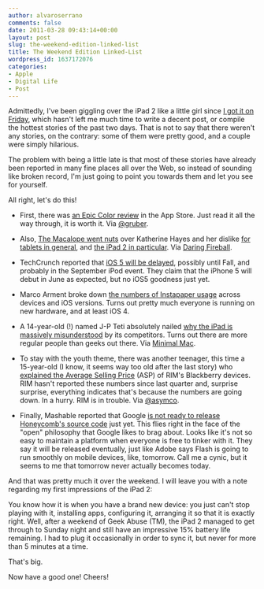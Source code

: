 ```yaml
---
author: alvaroserrano
comments: false
date: 2011-03-28 09:43:14+00:00
layout: post
slug: the-weekend-edition-linked-list
title: The Weekend Edition Linked-List
wordpress_id: 1637172076
categories:
- Apple
- Digital Life
- Post
---
```


Admittedly, I've been giggling over the iPad 2 like a little girl since [I got it on Friday](http://analogsenses.com/2011/03/25/enter-the-ipad-2/), which hasn't left me much time to write a decent post, or compile the hottest stories of the past two days. That is not to say that there weren't any stories, on the contrary: some of them were pretty good, and a couple were simply hilarious.

The problem with being a little late is that most of these stories have already been reported in many fine places all over the Web, so instead of sounding like broken record, I'm just going to point you towards them and let you see for yourself.

All right, let's do this!



	
  * First, there was [an Epic Color review](http://mike3k.posterous.com/best-app-store-review-ever) in the App Store. Just read it all the way through, it is worth it. Via [@gruber](https://twitter.com/gruber/status/52010186084327424).

	
  * Also, [The Macalope went nuts](http://www.macworld.com/article/158849/2011/03/macalope_noyes.html) over Katherine Hayes and her dislike [for tablets in general](http://www.pcworld.com/businesscenter/article/223204/why_tablets_are_just_a_fad.html), and [the iPad 2 in particular](http://www.pcworld.com/businesscenter/article/221306/why_the_ipad_2_leaves_me_cold.html). Via [Daring Fireball](http://daringfireball.net/linked/2011/03/26/macalope).

	
  * TechCrunch reported that [iOS 5 will be delayed](http://techcrunch.com/2011/03/26/ios-5-likely-pushed-to-the-fall-after-a-cloud-unveiling-at-wwdc/), possibly until Fall, and probably in the September iPod event. They claim that the iPhone 5 will debut in June as expected, but no iOS5 goodness just yet.

	
  * Marco Arment broke down [the numbers of Instapaper usage](http://www.marco.org/4073734086) across devices and iOS versions. Turns out pretty much everyone is running on new hardware, and at least iOS 4.

	
  * A 14-year-old (!) named J-P Teti absolutely nailed [why the iPad is massively misunderstood](http://jpteti.com/post/4072771125/the-ipad-is-99-more-open-than-any-other-computer) by its competitors. Turns out there are more regular people than geeks out there. Via [Minimal Mac](http://minimalmac.com/post/4076312420/j-p-teti-the-ipad-is-99-more-open-than-any-other).

	
  * To stay with the youth theme, there was another teenager, this time a 15-year-old (I know, it seems way too old after the last story) who [explained the Average Selling Price](http://mattrichman.tumblr.com/post/4076905315/blackberry-asp-in-q4-2011) (ASP) of RIM's Blackberry devices. RIM hasn't reported these numbers since last quarter and, surprise surprise, everything indicates that's because the numbers are going down. In a hurry. RIM is in trouble. Via [@asymco](https://twitter.com/asymco/status/51232234962821121).

	
  * Finally, Mashable reported that Google [is not ready to release Honeycomb's source code](http://mashable.com/2011/03/24/honeycomb-delay/) just yet. This flies right in the face of the "open" philosophy that Google likes to brag about. Looks like it's not so easy to maintain a platform when everyone is free to tinker with it. They say it will be released eventually, just like Adobe says Flash is going to run smoothly on mobile devices, like, tomorrow. Call me a cynic, but it seems to me that tomorrow never actually becomes today.


And that was pretty much it over the weekend. I will leave you with a note regarding my first impressions of the iPad 2:

You know how it is when you have a brand new device: you just can't stop playing with it, installing apps, configuring it, arranging it so that it is exactly right. Well, after a weekend of Geek Abuse (TM), the iPad 2 managed to get through to Sunday night and still have an impressive 15% battery life remaining. I had to plug it occasionally in order to sync it, but never for more than 5 minutes at a time.

That's big.

Now have a good one! Cheers!
